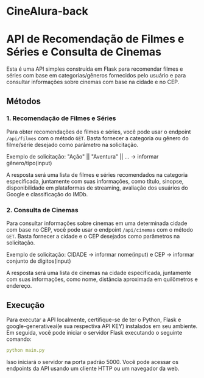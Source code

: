 # CineAlura-back

# API de Recomendação de Filmes e Séries e Consulta de Cinemas

Esta é uma API simples construída em Flask para recomendar filmes e séries com base em categorias/gêneros fornecidos pelo usuário e para consultar informações sobre cinemas com base na cidade e no CEP.

## Métodos

### 1. Recomendação de Filmes e Séries

Para obter recomendações de filmes e séries, você pode usar o endpoint `/api/filmes` com o método `GET`. Basta fornecer a categoria ou gênero do filme/série desejado como parâmetro na solicitação.

Exemplo de solicitação: "Ação" || "Aventura" || ...  -> informar gênero/tipo(input) 

A resposta será uma lista de filmes e séries recomendados na categoria especificada, juntamente com suas informações, como título, sinopse, disponibilidade em plataformas de streaming, avaliação dos usuários do Google e classificação do IMDb.

### 2. Consulta de Cinemas

Para consultar informações sobre cinemas em uma determinada cidade com base no CEP, você pode usar o endpoint `/api/cinemas` com o método `GET`. Basta fornecer a cidade e o CEP desejados como parâmetros na solicitação.

Exemplo de solicitação: CIDADE -> informar nome(input) e CEP -> informar conjunto de dígitos(input) 


A resposta será uma lista de cinemas na cidade especificada, juntamente com suas informações, como nome, distância aproximada em quilômetros e endereço.

## Execução

Para executar a API localmente, certifique-se de ter o Python, Flask e google-generativeai(e sua respectiva API KEY) instalados em seu ambiente. Em seguida, você pode iniciar o servidor Flask executando o seguinte comando:
```yml
python main.py
```


Isso iniciará o servidor na porta padrão 5000. Você pode acessar os endpoints da API usando um cliente HTTP ou um navegador da web.




